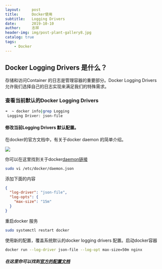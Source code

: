 ```yaml
---
layout:     post
title:      Docker使用
subtitle:   Logging Drivers
date:       2019-10-10
author:     志祥
header-img: img/post-plant-gallery8.jpg
catalog: true
tags:
	- Docker
---
```


## Docker Logging Drivers 是什么？

存储和访问Container 的日志是管理容器的重要部分。Docker Logging Drivers 允许我们选择自己的日志实现来满足我们的特殊需求。

### 查看当前默认的Docker Logging Drivers

```bash
➜  ~ docker info|grep Logging
 Logging Driver: json-file
```

#### 修改当前Logging Drivers 默认配置。

在docker的官方文档中，有关于docker daemon 的简单介绍。

![]( https://tva1.sinaimg.cn/large/007S8ZIlgy1ge7bxuvb99j31fk0p6jy0.jpg)

你可以在这里找到关于docker[daemon链接]( https://docs.docker.com/engine/reference/commandline/dockerd/)



```bash
sudo vi /etc/docker/daemon.json
```

添加下面的内容

```json
{
  "log-driver": "json-file",
  "log-opts": {
    "max-size": "15m"
  }
}
```

重启docker 服务


```bash
sudo systemctl restart docker
```

使用新的配置，覆盖系统默认的docker logging drivers 配置。启动docker容器

```bash
docker run --log-driver json-file --log-opt max-size=50m nginx
```



##### 在这里你可以找到[官方的配置文档](https://docs.docker.com/config/containers/logging/configure/)